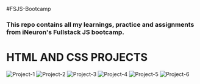 #FSJS-Bootcamp

### This repo contains all my learnings, practice and assignments from iNeuron's Fullstack JS bootcamp.

# HTML AND CSS PROJECTS

![Project-1]()
![Project-2]()
![Project-3]()
![Project-4]()
![Project-5]()
![Project-6]()
